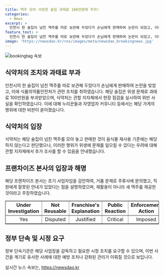 ```yaml
---
title: 맥주 모아 서빙한 술집 과태료 100만원에 주의!
categories:
  - News
excerpt: >
  인천시 한 술집이 넘친 맥주를 따로 보관해 두었다가 손님에게 판매하여 논란이 되었고, 이에 과태료 100만원을 부과받았다. 식약처는 현장 점검을 통해 위생법 위반으로 과태료 부과를 결정했으며, 해당 행위는 음식물 재사용 기준에 부합하지 않는다고 판단했다. 해당 술집의 행위는 온라인 커뮤니티에서도 비판을 받으며, 술집 측은 거품 문제로 잘못된 안내로 인한 실수라는 입장을 전달했다.
feature_text: >
  인천시 한 술집이 넘친 맥주를 따로 보관해 두었다가 손님에게 판매하여 논란이 되었고, 이에 과태료 100만원을 부과받았다. 식약처는 현장 점검을 통해 위생법 위반으로 과태료 부과를 결정했으며, 해당 행위는 음식물 재사용 기준에 부합하지 않는다고 판단했다. 해당 술집의 행위는 온라인 커뮤니티에서도 비판을 받으며, 술집 측은 거품 문제로 잘못된 안내로 인한 실수라는 입장을 전달했다.
image: 'https://newsdao.kr/res/images/meta/newsdao_breakingnews.jpg'
---
```


<p><img src="https://newsdao.kr/res/images/meta/newsdao_breakingnews.jpg" alt="bookingtag 속보" /></p>

<h2 data-ke-size="size26">식약처의 조치와 과태료 부과</h2>

<p data-ke-size="size16">인천시의 한 술집이 넘친 맥주를 따로 보관해 두었다가 손님에게 판매하여 논란을 빚었고, 이에 식품의약품안전처가 관련 조치를 취하였습니다. 해당 술집은 위생 문제로 과태료 100만원을 부과받았으며, 식약처는 관할 지자체에서 현장 점검을 실시하여 위반 사실을 확인하였습니다. 이에 대해 누리꾼들과 자영업자 커뮤니티 등에서는 해당 가게의 행위에 대한 비판이 쏟아졌습니다.</p>

<h2 data-ke-size="size26">식약처의 입장</h2>

<p data-ke-size="size16">식약처는 해당 술집이 넘친 맥주를 모아 놓고 판매한 것이 음식물 재사용 기준에는 해당하지 않는다고 판단했으나, 이러한 행위가 위생에 문제를 일으킬 수 있다는 우려에 대해 관할 지자체에서 추가 조사를 할 수 있음을 안내했습니다.</p>

<h2 data-ke-size="size26">프랜차이즈 본사의 입장과 해명</h2>

<p data-ke-size="size16">해당 프랜차이즈 본사는 초기 사업자임을 감안하여, 거품 문제로 주류사에 문의했고, 직원에게 잘못된 안내가 있었다는 점을 설명하였으며, 재활용이 아니라 새 맥주를 제공한 것이라고 주장하였습니다.</p>

<table style="width: 100%;" border="1">
<tbody>
<tr>
<td style="text-align: center; width: 20%; height: 17px;"><b>Under Investigation</b></td>
<td style="text-align: center; width: 20%; height: 17px;"><b>Not Reusable</b></td>
<td style="text-align: center; width: 20%; height: 17px;"><b>Franchise's Explanation</b></td>
<td style="text-align: center; width: 20%; height: 17px;"><b>Public Reaction</b></td>
<td style="text-align: center; width: 20%; height: 17px;"><b>Enforcement Action</b></td>
</tr>
<tr>
<td style="text-align: center; height: 17px;">Yes</td>
<td style="text-align: center; height: 17px;">Disputed</td>
<td style="text-align: center; height: 17px;">Justified</td>
<td style="text-align: center; height: 17px;">Critical</td>
<td style="text-align: center; height: 17px;">Imposed</td>
</tr>
</tbody>
</table>

<h2 data-ke-size="size26">정부 단속 및 시정 요구</h2>

<p data-ke-size="size16">정부 단속기관은 해당 사업장을 감독하고 필요한 시정 조치를 요구할 수 있으며, 이번 사건을 계기로 유사한 사례에 대한 예방 조치나 강화된 관리가 이뤄질 것으로 보입니다.</p>
실시간 뉴스 속보는, <a href="https://newsdao.kr" rel="dofollow">https://newsdao.kr</a>



